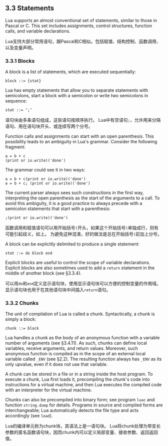 
## 3.3 Statements

Lua supports an almost conventional set of statements, similar to those in Pascal or C. 
This set includes assignments, control structures, function calls, and variable declarations.

Lua支持大部分常用语句，跟Pascal和C相似。包括赋值、结构控制、函数调用、以及变量声明。

### 3.3.1 Blocks

A block is a list of statements, which are executed sequentially:
```
block ::= {stat}
```
Lua has empty statements that allow you to separate statements with semicolons, 
start a block with a semicolon or write two semicolons in sequence:
```
stat ::= ‘;’
```

语句块由多条语句组成，这些语句按顺序执行。
Lua中有空语句`;`，允许用来分隔语句、用在语句块开头、或连续写两个分号。

Function calls and assignments can start with an open parenthesis. 
This possibility leads to an ambiguity in Lua's grammar. 
Consider the following fragment:
```
a = b + c
(print or io.write)('done')
```
The grammar could see it in two ways:
```
a = b + c(print or io.write)('done')
a = b + c; (print or io.write)('done')
```
The current parser always sees such constructions in the first way, 
interpreting the open parenthesis as the start of the arguments to a call. 
To avoid this ambiguity, it is a good practice to always precede with a semicolon statements 
that start with a parenthesis:
```
;(print or io.write)('done')
```

函数调用和赋值语句可以用开始括号`(`开头，如果这个开始括号`(`单独成行，则有可能引起歧义，如上。
为避免这种混淆，好的做法是总在开始括号`(`前加上分号。

A block can be explicitly delimited to produce a single statement:
```
stat ::= do block end
```
Explicit blocks are useful to control the scope of variable declarations. 
Explicit blocks are also sometimes used to add a `return` statement in the middle of another block (see §3.3.4). 

可以用`do`和`end`定义显示语句块，使用显示语句块可以方便的控制变量的作用域。
显示语句块也用于在其他语句块中间插入`return`语句。

### 3.3.2 Chunks

The unit of compilation of Lua is called a chunk. 
Syntactically, a chunk is simply a block:
```
chunk ::= block
```
Lua handles a chunk as the body of an anonymous function with a variable number of arguments (see §3.4.11). 
As such, chunks can define local variables, receive arguments, and return values. 
Moreover, such anonymous function is compiled as in the scope of an external local variable called `_ENV` (see §2.2).
The resulting function always has `_ENV` as its only upvalue, even if it does not use that variable.

A chunk can be stored in a file or in a string inside the host program. 
To execute a chunk, Lua first loads it, precompiling the chunk's code into instructions for a virtual machine, 
and then Lua executes the compiled code with an interpreter for the virtual machine.

Chunks can also be precompiled into binary form; see program `luac` and function `string.dump` for details. 
Programs in source and compiled forms are interchangeable; 
Lua automatically detects the file type and acts accordingly (see `load`). 

Lua的编译单元称为chunk块，其语法上是一语句块。
Lua将chunk处理为带变长参数的匿名函数语句块，因而chunk内可以定义局部变量、接收参数、返回返回值。


